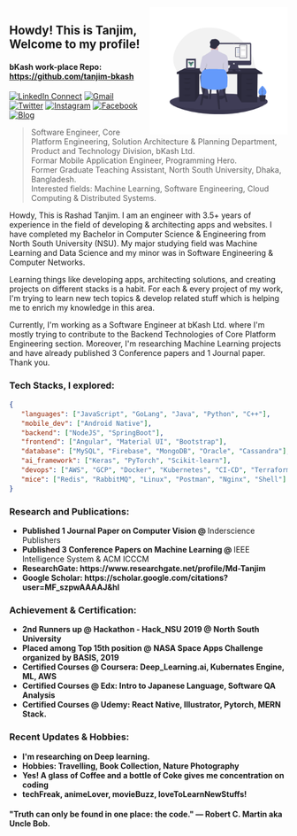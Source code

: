 <img align="right" alt="GIF" src="https://github.com/RashadTanjim/RashadTanjim/blob/master/animation.gif?raw=true" width="250" height="230" />

## Howdy! This is Tanjim, Welcome to my profile!
#### bKash work-place Repo: https://github.com/tanjim-bkash

[![LinkedIn Connect](https://img.shields.io/badge/%20-Connect-black?color=222244&labelColor=000000&logo=linkedin&logoColor=f5f7fe)](https://www.linkedin.com/in/rashad-tanjim/)
[![Gmail](https://img.shields.io/badge/%20-Send%20Mail-black?color=222244&labelColor=000000&logo=gmail&logoColor=f5f7fe)](mailto:arnob.tanjim@gmail.com?subject=From%20GitHub&cc=rashad.tanjim@northsouth.edu&body=Howdy!,%20Contacting%20from%20GitHub)
[![Twitter](https://img.shields.io/badge/%20-twitter-black?color=222244&labelColor=000000&logo=twitter&logoColor=ffffff)](https://twitter.com/rashadtanjim)
[![Instagram](https://img.shields.io/badge/%20-Instagram-black?color=222244&labelColor=000000&logo=instagram&logoColor=ffffff)](https://www.instagram.com/arnobtanjim/)
[![Facebook](https://img.shields.io/badge/%20-Facebook-black?color=222244&labelColor=000000&logo=facebook&logoColor=ffffff)](https://www.facebook.com/arnobtanjim)
[![Blog](https://img.shields.io/badge/%20-Blog-black?color=222244&labelColor=000000&logo=blogger&logoColor=ffffff)](https://www.towardsharing.com)

> Software Engineer, Core Platform Engineering, Solution Architecture & Planning Department, Product and Technology Division, bKash Ltd. <br />
> Formar Mobile Application Engineer, Programming Hero. <br />
> Former Graduate Teaching Assistant, North South University, Dhaka, Bangladesh. <br />
> Interested fields: Machine Learning, Software Engineering, Cloud Computing & Distributed Systems.

Howdy, This is Rashad Tanjim. I am an engineer with 3.5+ years of experience in the field of developing & architecting apps and websites. I have completed my Bachelor in Computer Science & Engineering from North South University (NSU). My major studying field was Machine Learning and Data Science and my minor was in Software Engineering & Computer Networks.

Learning things like developing apps, architecting solutions, and creating projects on different stacks is a habit. For each & every project of my work, I'm trying to learn new tech topics & develop related stuff which is helping me to enrich my knowledge in this area.

Currently, I'm working as a Software Engineer at bKash Ltd. where I'm mostly trying to contribute to the Backend Technologies of Core Platform Engineering section. Moreover, I'm researching Machine Learning projects and have already published 3 Conference papers and 1 Journal paper. Thank you.


### Tech Stacks, I explored:

```json
{
   "languages": ["JavaScript", "GoLang", "Java", "Python", "C++"],
   "mobile_dev": ["Android Native"],
   "backend": ["NodeJS", "SpringBoot"],
   "frontend": ["Angular", "Material UI", "Bootstrap"],
   "database": ["MySQL", "Firebase", "MongoDB", "Oracle", "Cassandra"],
   "ai_framework": ["Keras", "PyTorch", "Scikit-learn"],
   "devops": ["AWS", "GCP", "Docker", "Kubernetes", "CI-CD", "Terraform"],
   "mice": ["Redis", "RabbitMQ", "Linux", "Postman", "Nginx", "Shell"]
}
```

### Research and Publications:
<ul><li>
     <b>Published 1 Journal Paper on Computer Vision @ </b> Inderscience Publishers
   </li>  
   <li>
     <b>Published 3 Conference Papers on Machine Learning @ </b> IEEE Intelligence System & ACM ICCCM
   </li>
   <li>
     <b> ResearchGate: https://www.researchgate.net/profile/Md-Tanjim
   </li>  
    <li>
     <b> Google Scholar: https://scholar.google.com/citations?user=MF_szpwAAAAJ&hl
   </li>
   </ul>
   
### Achievement & Certification:
<ul>
  <li>
     <b>2nd Runners up @ </b> Hackathon - Hack_NSU 2019 @ North South University
   </li>
  <li>
     <b>Placed among Top 15th position @ </b> NASA Space Apps Challenge organized by BASIS, 2019
   </li> 
   <li>
     <b>Certified Courses @ Coursera: </b> Deep_Learning.ai, Kubernates Engine, ML, AWS
   </li>
   <li>
     <b>Certified Courses @ Edx: </b> Intro to Japanese Language, Software QA Analysis   
   </li>
   <li>
     <b>Certified Courses @ Udemy:</b> React Native, Illustrator, Pytorch, MERN Stack.
   </li>
</ul>

### Recent Updates & Hobbies:
- I'm researching on Deep learning.
- Hobbies: Travelling, Book Collection, Nature Photography 
- Yes! A glass of Coffee and a bottle of Coke gives me concentration on coding
- techFreak, animeLover, movieBuzz, loveToLearnNewStuffs!


#### "Truth can only be found in one place: the code." ― Robert C. Martin aka Uncle Bob.
